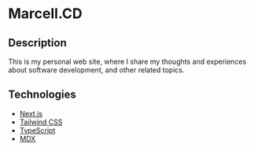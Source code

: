 # Marcell.CD

## Description

This is my personal web site, where I share my thoughts and experiences about software development, and other related topics.

## Technologies

- [Next.js](https://nextjs.org/)
- [Tailwind CSS](https://tailwindcss.com/)
- [TypeScript](https://www.typescriptlang.org/)
- [MDX](https://mdxjs.com/)
